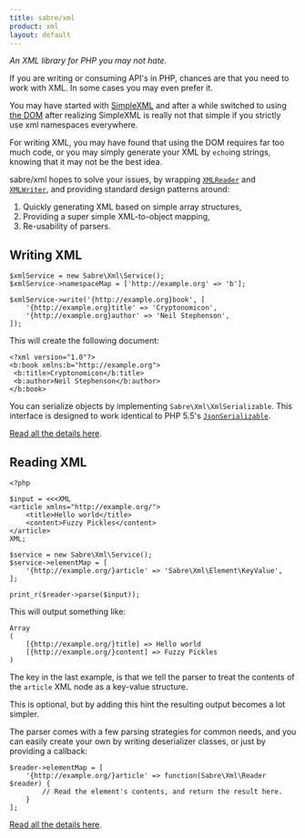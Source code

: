 ```yaml
---
title: sabre/xml
product: xml
layout: default
---
```


*An XML library for PHP you may not hate.*

If you are writing or consuming API's in PHP, chances are that you need to
work with XML. In some cases you may even prefer it.

You may have started with [SimpleXML][1] and after a while switched to using
[the DOM][2] after realizing SimpleXML is really not that simple if you
strictly use xml namespaces everywhere.

For writing XML, you may have found that using the DOM requires far too much
code, or you may simply generate your XML by `echo`ing strings, knowing that
it may not be the best idea.

sabre/xml hopes to solve your issues, by wrapping [`XMLReader`][3] and
[`XMLWriter`][4], and providing standard design patterns around:

1. Quickly generating XML based on simple array structures,
2. Providing a super simple XML-to-object mapping,
3. Re-usability of parsers.


Writing XML
-----------

    $xmlService = new Sabre\Xml\Service();
    $xmlService->namespaceMap = ['http://example.org' => 'b'];

    $xmlService->write('{http://example.org}book', [
        '{http://example.org}title' => 'Cryptonomicon',
        '{http://example.org}author' => 'Neil Stephenson',
    ]);

This will create the following document:

    <?xml version="1.0"?>
    <b:book xmlns:b="http://example.org">
     <b:title>Cryptonomicon</b:title>
     <b:author>Neil Stephenson</b:author>
    </b:book>

You can serialize objects by implementing `Sabre\Xml\XmlSerializable`. This
interface is designed to work identical to PHP 5.5's [`JsonSerializable`][5].

[Read all the details here][6].

Reading XML
-----------

    <?php

    $input = <<<XML
    <article xmlns="http://example.org/">
        <title>Hello world</title>
        <content>Fuzzy Pickles</content>
    </article>
    XML;

    $service = new Sabre\Xml\Service();
    $service->elementMap = [
        '{http://example.org/}article' => 'Sabre\Xml\Element\KeyValue',
    ];

    print_r($reader->parse($input));

This will output something like:

    Array
    (
        [{http://example.org/}title] => Hello world
        [{http://example.org/}content] => Fuzzy Pickles
    )

The key in the last example, is that we tell the parser to treat the contents
of the `article` XML node as a key-value structure.

This is optional, but by adding this hint the resulting output becomes a lot
simpler.

The parser comes with a few parsing strategies for common needs, and you can
easily create your own by writing deserializer classes, or just by providing a
callback:

    $reader->elementMap = [
        '{http://example.org/}article' => function(Sabre\Xml\Reader $reader) {
            // Read the element's contents, and return the result here.
        }
    ];

[Read all the details here][7].

[1]: http://php.net/manual/en/book.simplexml.php
[2]: http://ca2.php.net/manual/en/book.dom.php
[3]: http://php.net/manual/en/book.xmlreader.php
[4]: http://php.net/manual/en/book.xmlwriter.php
[5]: http://php.net/manual/en/class.jsonserializable.php
[6]: /xml/writing/
[7]: /xml/reading/
